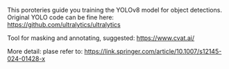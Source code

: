 This poroteries guide you training the YOLOv8 model for object detections.
Original YOLO code can be fine here: https://github.com/ultralytics/ultralytics

Tool for masking and annotating, suggested:
https://www.cvat.ai/

More detail: plase refer to: https://link.springer.com/article/10.1007/s12145-024-01428-x
